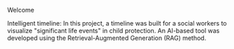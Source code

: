 Welcome

Intelligent timeline: In this project, a timeline was built for a social workers to visualize "significant life events" in child protection. An AI-based tool was developed using the Retrieval-Augmented Generation (RAG) method.
